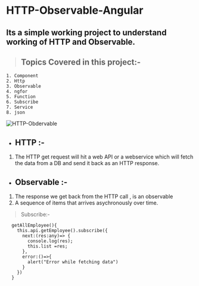 # HTTP-Observable-Angular

## Its a simple working project to understand working of HTTP and Observable.

> ## Topics Covered in this project:-

```
1. Component
2. Http 
3. Observable
4. ngfor
5. Function
6. Subscribe
7. Service
8. json
```

![HTTP-Obdervable](https://user-images.githubusercontent.com/71255183/192358189-ebfb11ae-7ea9-48fc-bbe5-703ac3615224.jpg)

- ## HTTP :- 
1. The HTTP get request will hit a web API or a webservice which will fetch the data from a DB and send it back as an HTTP response.


- ## Observable :- 
1. The response we get back from the HTTP call , is an observable
2. A sequence of items that arrives asychronously over time.

> Subscribe:-

```
  getAllEmployee(){
    this.api.getEmployee().subscribe({
      next:(res:any)=> {
        console.log(res);
        this.list =res;
      },
      error:()=>{
        alert("Error while fetching data")
      }
    })
  }
  
  ```
